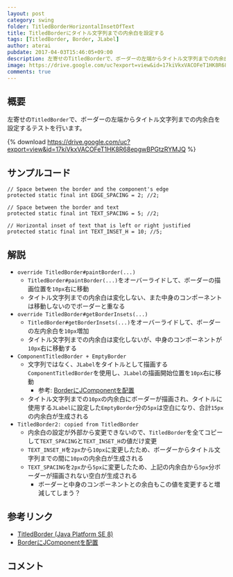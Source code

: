 ```yaml
---
layout: post
category: swing
folder: TitledBorderHorizontalInsetOfText
title: TitledBorderにタイトル文字列までの内余白を設定する
tags: [TitledBorder, Border, JLabel]
author: aterai
pubdate: 2017-04-03T15:46:05+09:00
description: 左寄せのTitledBorderで、ボーダーの左端からタイトル文字列までの内余白を設定するテストを行います。
image: https://drive.google.com/uc?export=view&id=17kiVkxVACOFeT1HK8R68epgwBPGtzRYMJQ
comments: true
---
```

## 概要
左寄せの`TitledBorder`で、ボーダーの左端からタイトル文字列までの内余白を設定するテストを行います。

{% download https://drive.google.com/uc?export=view&id=17kiVkxVACOFeT1HK8R68epgwBPGtzRYMJQ %}

## サンプルコード
<pre class="prettyprint"><code>// Space between the border and the component's edge
protected static final int EDGE_SPACING = 2; //2;

// Space between the border and text
protected static final int TEXT_SPACING = 5; //2;

// Horizontal inset of text that is left or right justified
protected static final int TEXT_INSET_H = 10; //5;
</code></pre>

## 解説
- `override TitledBorder#paintBorder(...)`
    - `TitledBorder#paintBorder(...)`をオーバーライドして、ボーダーの描画位置を`10px`右に移動
    - タイトル文字列までの内余白は変化しない、また中身のコンポーネントは移動しないのでボーダーと重なる
- `override TitledBorder#getBorderInsets(...)`
    - `TitledBorder#getBorderInsets(...)`をオーバーライドして、ボーダーの左内余白を`10px`増加
    - タイトル文字列までの内余白は変化しないが、中身のコンポーネントが`10px`右に移動する
- `ComponentTitledBorder + EmptyBorder`
    - 文字列ではなく、`JLabel`をタイトルとして描画する`ComponentTitledBorder`を使用し、`JLabel`の描画開始位置を`10px`右に移動
        - 参考: [BorderにJComponentを配置](https://ateraimemo.com/Swing/ComponentTitledBorder.html)
    - タイトル文字列までの`10px`の内余白にボーダーが描画され、タイトルに使用する`JLabel`に設定した`EmptyBorder`分の`5px`は空白になり、合計`15px`の内余白が生成される
- `TitledBorder2: copied from TitledBorder`
    - 内余白の設定が外部から変更できないので、`TitledBorder`を全てコピーして`TEXT_SPACING`と`TEXT_INSET_H`の値だけ変更
    - `TEXT_INSET_H`を`2px`から`10px`に変更したため、ボーダーからタイトル文字列までの間に`10px`の内余白が生成される
    - `TEXT_SPACING`を`2px`から`5px`に変更したため、上記の内余白から`5px`分ボーダーが描画されない空白が生成される
        - ボーダーと中身のコンポーネントとの余白もこの値を変更すると増減してしまう？

<!-- dummy comment line for breaking list -->

## 参考リンク
- [TitledBorder (Java Platform SE 8)](https://docs.oracle.com/javase/jp/8/docs/api/javax/swing/border/TitledBorder.html)
- [BorderにJComponentを配置](https://ateraimemo.com/Swing/ComponentTitledBorder.html)

<!-- dummy comment line for breaking list -->

## コメント
